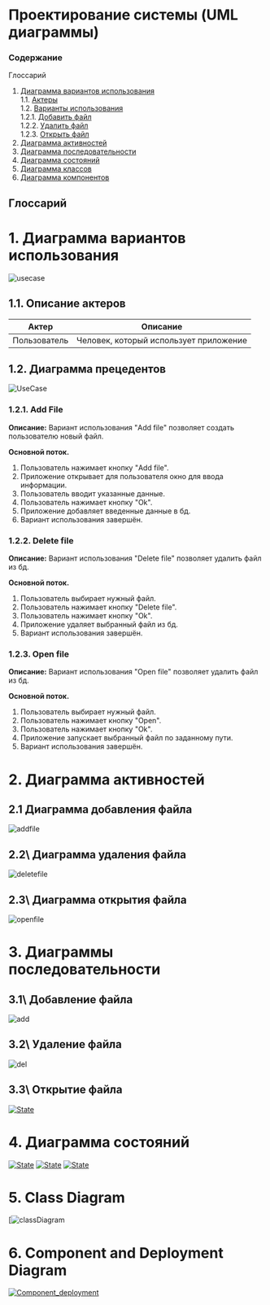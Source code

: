 ﻿# Проектирование системы (UML диаграммы)
### Содержание

 Глоссарий

1.  [Диаграмма вариантов использования](#1)<br>
    1.1.  [Актеры](#1.1)<br>
    1.2.  [Варианты использования](#1.2)  
    1.2.1.  [Добавить файл](#1.2.1)<br>
    1.2.2.  [Удалить файл](#1.2.2)<br>
    1.2.3.  [Открыть файл](#1.2.3)<br>
2.  [Диаграмма активностей](#2)<br>
3.  [Диаграмма последовательности](#3)<br>    
4.  [Диаграмма состояний](#4)<br>    
5.  [Диаграмма классов](#5)<br> 
6.  [Диаграмма компонентов](#6)<br>
    
## Глоссарий

# 1\. Диаграмма вариантов использования <a name = "1"></a>
![usecase](https://github.com/catherine-yarosh-650501/BookerFiles/blob/master/Docs/diagrams/UseCaseDiagram/UseCase.PNG)
  
## 1.1\. Описание актеров <a name = "1.1"></a>

|Актер| Описание |
|--|--|
| Пользователь | Человек, который использует приложение |


## 1.2\.  Диаграмма прецедентов <a name = "1.2"></a>
![UseCase](https://github.com/catherine-yarosh-650501/BookerFiles/blob/master/Docs/diagrams/UseCaseDiagram/UseCase.PNG)
### 1.2.1\. Add File

**Описание:**  Вариант использования "Add file" позволяет создать пользователю новый файл.

**Основной поток.**

1.  Пользователь нажимает кнопку "Add file".
2.  Приложение открывает для пользователя окно для ввода информации.
3.  Пользователь вводит указанные данные.
4.  Пользователь нажимает кнопку "Ok".
5.  Приложение добавляет введенные данные в бд.
6.  Вариант использования завершён.
    

### [](https://github.com/greadvx/tistic.co/blob/master/docs/system_design/System_design.md#222-access-to-medical-data-)1.2.2. Delete file


**Описание:**  Вариант использования "Delete file" позволяет удалить файл из бд.

**Основной поток.**

1.  Пользователь выбирает нужный файл.
2. Пользователь нажимает кнопку "Delete file".
4.  Пользователь нажимает кнопку "Ok".
5.  Приложение удаляет выбранный файл из бд.
6.  Вариант использования завершён.
    

### [](https://github.com/greadvx/tistic.co/blob/master/docs/system_design/System_design.md#223-add-medical-information-)1.2.3. Open file

**Описание:**  Вариант использования "Open file" позволяет удалить файл из бд.

**Основной поток.**

1.  Пользователь выбирает нужный файл.
2. Пользователь нажимает кнопку "Open".
4.  Пользователь нажимает кнопку "Ok".
5.  Приложение запускает выбранный файл по заданному пути.
6.  Вариант использования завершён.
    
# 2\. Диаграмма активностей <a name = "2"></a>
## 2.1 Диаграмма добавления файла <a name = "2.1"></a>
![addfile](https://github.com/catherine-yarosh-650501/BookerFiles/blob/master/Docs/diagrams/ActivitiesDiagrams/add_File.jpg)

## 2.2\ Диаграмма удаления файла <a name = "2.2"></a>
![deletefile](https://github.com/catherine-yarosh-650501/BookerFiles/blob/master/Docs/diagrams/ActivitiesDiagrams/delete_File.jpg)
## 2.3\ Диаграмма открытия файла <a name = "2.3"></a>
![openfile](https://github.com/catherine-yarosh-650501/BookerFiles/blob/master/Docs/diagrams/ActivitiesDiagrams/open_file.jpg)
# 3\. Диаграммы последовательности <a name = "3"></a>
## 3.1\ Добавление файла <a name = "3.1"></a>
![add](https://github.com/catherine-yarosh-650501/BookerFiles/blob/master/Docs/diagrams/SequencesDiagrams/%D0%B7%D0%B0%D0%BF%D0%B8%D1%81%D0%B0%D1%82%D1%8C%20%D1%84%D0%B0%D0%B9%D0%BB%20%D0%B2%20%D0%B1%D0%B4.png)
## 3.2\ Удаление файла<a name = "3.2"></a>
![del](https://github.com/catherine-yarosh-650501/BookerFiles/blob/master/Docs/diagrams/SequencesDiagrams/%D0%A3%D0%B4%D0%B0%D0%BB%D0%B8%D1%82%D1%8C%20%D1%84%D0%B0%D0%B9%D0%BB%20%D0%B8%D0%B7%20%D0%B1%D0%B4.png)
## 3.3\ Открытие файла <a name = "3.3"></a>
[![State](https://github.com/catherine-yarosh-650501/BookerFiles/blob/master/Docs/diagrams/SequencesDiagrams/%D0%BE%D1%82%D0%BA%D1%80%D1%8B%D1%82%D1%8C%20%D1%84%D0%B0%D0%B9%D0%BB.png)](https://github.com/catherine-yarosh-650501/BookerFiles/blob/master/Docs/diagrams/SequencesDiagrams/%D0%BE%D1%82%D0%BA%D1%80%D1%8B%D1%82%D1%8C%20%D1%84%D0%B0%D0%B9%D0%BB.png)
# 4\. Диаграмма состояний <a name = "4"></a>

[![State](https://github.com/catherine-yarosh-650501/BookerFiles/blob/master/Docs/diagrams/StateDiagram/AddFile.JPG)](https://github.com/catherine-yarosh-650501/BookerFiles/blob/master/Docs/diagrams/StateDiagram/AddFile.JPG)
[![State](https://github.com/catherine-yarosh-650501/BookerFiles/blob/master/Docs/diagrams/StateDiagram/DeleteFile.JPG)](https://github.com/catherine-yarosh-650501/BookerFiles/blob/master/Docs/diagrams/StateDiagram/DeleteFile.JPG)
[![State](https://github.com/catherine-yarosh-650501/BookerFiles/blob/master/Docs/diagrams/StateDiagram/OpenFile.JPG)](https://github.com/catherine-yarosh-650501/BookerFiles/blob/master/Docs/diagrams/StateDiagram/OpenFile.JPG)

# 5\. Class Diagram <a name = "5"></a>
[![classDiagram](https://github.com/catherine-yarosh-650501/BookerFiles/blob/master/Docs/diagrams/classDiagram/ClassDiagram.JPG)

# 6\. Component and Deployment Diagram <a name = "6"></a>

[![Component_deployment](https://github.com/catherine-yarosh-650501/BookerFiles/blob/master/Docs/diagrams/ComponentDiagram/ComponentDiagram.jpg)](https://github.com/catherine-yarosh-650501/BookerFiles/blob/master/Docs/diagrams/ComponentDiagram/ComponentDiagram.jpg)
